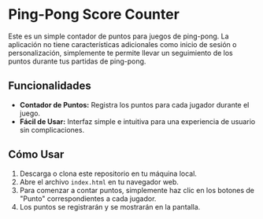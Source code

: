 # Ping-Pong Score Counter

Este es un simple contador de puntos para juegos de ping-pong. La aplicación no tiene características adicionales como inicio de sesión o personalización, simplemente te permite llevar un seguimiento de los puntos durante tus partidas de ping-pong.

## Funcionalidades

- **Contador de Puntos:** Registra los puntos para cada jugador durante el juego.
- **Fácil de Usar:** Interfaz simple e intuitiva para una experiencia de usuario sin complicaciones.

## Cómo Usar

1. Descarga o clona este repositorio en tu máquina local.
2. Abre el archivo `index.html` en tu navegador web.
3. Para comenzar a contar puntos, simplemente haz clic en los botones de "Punto" correspondientes a cada jugador.
4. Los puntos se registrarán y se mostrarán en la pantalla.
